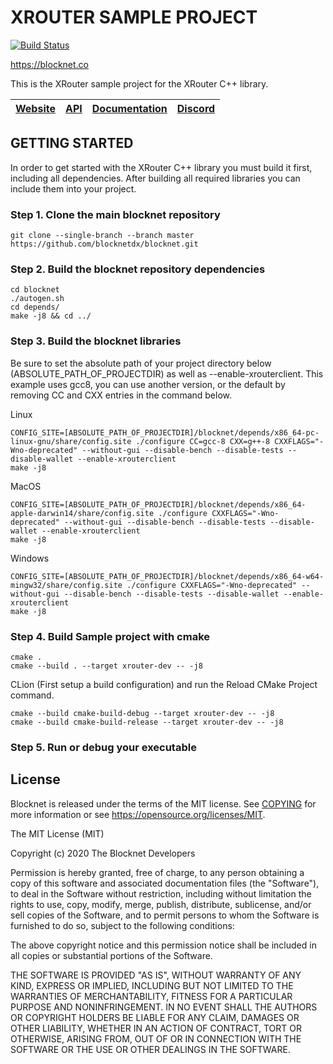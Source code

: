 XROUTER SAMPLE PROJECT
=====================================

[![Build Status](https://travis-ci.org/blocknetdx/blocknet.svg?branch=master)](https://travis-ci.org/blocknetdx/blocknet)

https://blocknet.co

This is the XRouter sample project for the XRouter C++ library.

[Website](https://blocknet.co) | [API](https://api.blocknet.co) | [Documentation](https://docs.blocknet.co) | [Discord](https://discord.gg/2e6s7H8)
-------------|-------------|-------------|-------------

GETTING STARTED
---------------

In order to get started with the XRouter C++ library you must build it first, including all dependencies. After building all required libraries you can include them into your project.

### Step 1. Clone the main blocknet repository

```
git clone --single-branch --branch master https://github.com/blocknetdx/blocknet.git
```

### Step 2. Build the blocknet repository dependencies

```
cd blocknet
./autogen.sh
cd depends/
make -j8 && cd ../
```

### Step 3. Build the blocknet libraries

Be sure to set the absolute path of your project directory below (ABSOLUTE_PATH_OF_PROJECTDIR) as well as --enable-xrouterclient. This example uses gcc8, you can use another version, or the default by removing  CC and CXX entries in the command below.

Linux
```
CONFIG_SITE=[ABSOLUTE_PATH_OF_PROJECTDIR]/blocknet/depends/x86_64-pc-linux-gnu/share/config.site ./configure CC=gcc-8 CXX=g++-8 CXXFLAGS="-Wno-deprecated" --without-gui --disable-bench --disable-tests --disable-wallet --enable-xrouterclient 
make -j8
```

MacOS
```
CONFIG_SITE=[ABSOLUTE_PATH_OF_PROJECTDIR]/blocknet/depends/x86_64-apple-darwin14/share/config.site ./configure CXXFLAGS="-Wno-deprecated" --without-gui --disable-bench --disable-tests --disable-wallet --enable-xrouterclient 
make -j8
```

Windows
```
CONFIG_SITE=[ABSOLUTE_PATH_OF_PROJECTDIR]/blocknet/depends/x86_64-w64-mingw32/share/config.site ./configure CXXFLAGS="-Wno-deprecated" --without-gui --disable-bench --disable-tests --disable-wallet --enable-xrouterclient 
make -j8
```

### Step 4. Build Sample project with cmake

```
cmake .
cmake --build . --target xrouter-dev -- -j8
```

CLion (First setup a build configuration) and run the Reload CMake Project command.
```
cmake --build cmake-build-debug --target xrouter-dev -- -j8
cmake --build cmake-build-release --target xrouter-dev -- -j8
```

### Step 5. Run or debug your executable

License
-------

Blocknet is released under the terms of the MIT license. See [COPYING](COPYING) for more
information or see https://opensource.org/licenses/MIT.

The MIT License (MIT)

Copyright (c) 2020 The Blocknet Developers

Permission is hereby granted, free of charge, to any person obtaining a copy
of this software and associated documentation files (the "Software"), to deal
in the Software without restriction, including without limitation the rights
to use, copy, modify, merge, publish, distribute, sublicense, and/or sell
copies of the Software, and to permit persons to whom the Software is
furnished to do so, subject to the following conditions:

The above copyright notice and this permission notice shall be included in
all copies or substantial portions of the Software.

THE SOFTWARE IS PROVIDED "AS IS", WITHOUT WARRANTY OF ANY KIND, EXPRESS OR
IMPLIED, INCLUDING BUT NOT LIMITED TO THE WARRANTIES OF MERCHANTABILITY,
FITNESS FOR A PARTICULAR PURPOSE AND NONINFRINGEMENT. IN NO EVENT SHALL THE
AUTHORS OR COPYRIGHT HOLDERS BE LIABLE FOR ANY CLAIM, DAMAGES OR OTHER
LIABILITY, WHETHER IN AN ACTION OF CONTRACT, TORT OR OTHERWISE, ARISING FROM,
OUT OF OR IN CONNECTION WITH THE SOFTWARE OR THE USE OR OTHER DEALINGS IN
THE SOFTWARE.
